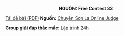 **<center>NGUỒN: Free Contest 33</center>**

[Tải đề bài (PDF)](/statements/2201/WIZARDS.pdf)
**Nguồn:** [Chuyên Sơn La Online Judge](http://csloj.ddns.net/)

**Group giải đáp thắc mắc:** [Lập trình 24h](https://www.facebook.com/groups/1386904321519984)